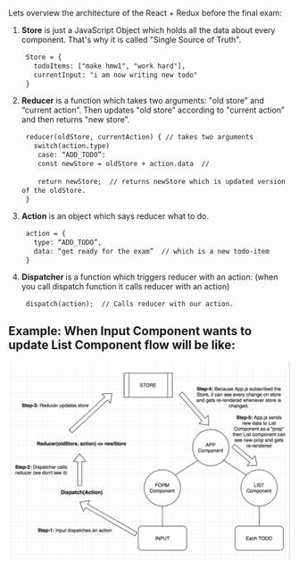 Lets overview the architecture of the React + Redux before the final exam:

1) **Store** is just a JavaScript Object which holds all the data about every component. 
That's why it is called "Single Source of Truth". 

        Store = {
          todoItems: ["make hmw1", "work hard"],
          currentInput: "i am now writing new todo"
        }
        

2) **Reducer** is a function which takes two arguments: "old store" and “current action”. Then updates "old store" 
according to "current action” and then returns "new store”.

        reducer(oldStore, currentAction) { // takes two arguments
          switch(action.type)
           case: “ADD_TODO”:
           const newStore = oldStore + action.data  // 
        
           return newStore;  // returns newStore which is updated version of the oldStore.
        }

3) **Action** is an object which says reducer what to do.

        action = {
          type: “ADD_TODO”, 
          data: “get ready for the exam”  // which is a new todo-item
        }


4) **Dispatcher** is a function which triggers reducer with an action:  (when you call dispatch function it calls reducer
 with an action)

        dispatch(action);  // Calls reducer with our action.
        

 ## Example: When Input Component wants to update List Component flow will be like:


![alt text](./react-redux.png)
